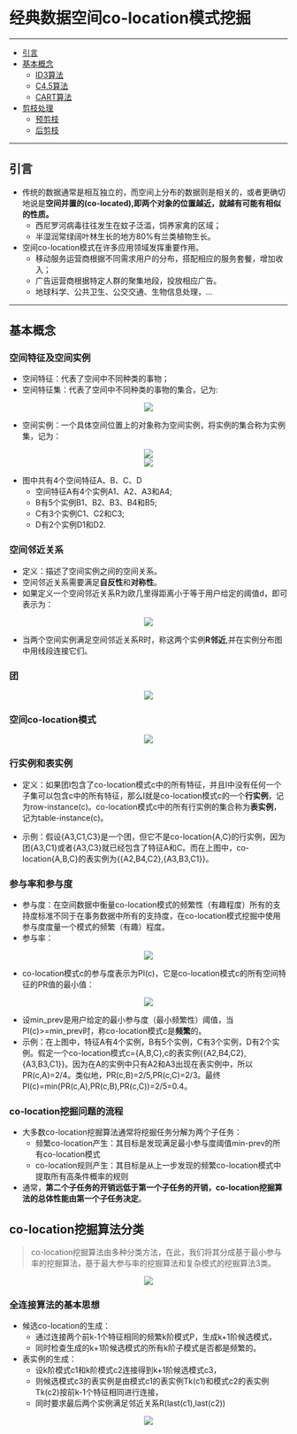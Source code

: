 # 经典数据空间co-location模式挖掘
--------------------------------------------------

<!-- TOC -->

- [引言](#引言)
- [基本概念](#基本概念)
  - [ID3算法](#ID3算法)
  - [C4.5算法](#C4.5算法)
  - [CART算法](#CART算法)
- [剪枝处理](#剪枝处理)
  - [预剪枝](#预剪枝)
  - [后剪枝](#后剪枝)


<!-- /TOC-->
--------------------------------------------------

## 引言
- 传统的数据通常是相互独立的，而空间上分布的数据则是相关的，或者更确切地说是**空间并置的(co-located),即两个对象的位置越近，就越有可能有相似的性质。**
    - 西尼罗河病毒往往发生在蚊子泛滥，饲养家禽的区域；
    - 半湿润常绿阔叶林生长的地方80%有兰类植物生长。
- 空间co-location模式在许多应用领域发挥重要作用。
    - 移动服务运营商根据不同需求用户的分布，搭配相应的服务套餐，增加收入；
    - 广告运营商根据特定人群的聚集地段，投放相应广告。
    - 地球科学、公共卫生、公交交通、生物信息处理，...

--------------------------------------------------

## 基本概念
### 空间特征及空间实例
- 空间特征：代表了空间中不同种类的事物；
- 空间特征集：代表了空间中不同种类的事物的集合，记为:

<div align="center"><img src="./picture/空间特征集.png" height="" /></div>

- 空间实例：一个具体空间位置上的对象称为空间实例，将实例的集合称为实例集，记为：

<div align="center"><img src="./picture/实例集合.png" height="" /></div>

<div align="center"><img src="./picture/空间特征和空间实例分布.png" height="" /></div>

- 图中共有4个空间特征A、B、C、D
    - 空间特征A有4个实例A1、A2、A3和A4;
    - B有5个实例B1、B2、B3、B4和B5;
    - C有3个实例C1、C2和C3;
    - D有2个实例D1和D2.

### 空间邻近关系
- 定义：描述了空间实例之间的空间关系。
- 空间邻近关系需要满足**自反性**和**对称性**。
- 如果定义一个空间邻近关系R为欧几里得距离小于等于用户给定的阈值d，即可表示为：

<div align="center"><img src="./picture/邻近关系R.png" height="" /></div>

- 当两个空间实例满足空间邻近关系R时，称这两个实例**R邻近**,并在实例分布图中用线段连接它们。

### 团

<div align="center"><img src="./picture/团.png" height="" /></div>

### 空间co-location模式

<div align="center"><img src="./picture/空间co-location模式.png" height="" /></div>

### 行实例和表实例
- 定义：如果团I包含了co-location模式c中的所有特征，并且I中没有任何一个子集可以包含c中的所有特征，那么I就是co-location模式c的一个**行实例**，记为row-instance(c)。co-location模式c中的所有行实例的集合称为**表实例**，记为table-instance(c)。

- 示例：假设{A3,C1,C3}是一个团，但它不是co-location{A,C}的行实例，因为团{A3,C1}或者{A3,C3}就已经包含了特征A和C。而在上图中，co-location{A,B,C}的表实例为{{A2,B4,C2},{A3,B3,C1}}。

### 参与率和参与度
- 参与度：在空间数据中衡量co-location模式的频繁性（有趣程度）所有的支持度标准不同于在事务数据中所有的支持度，在co-location模式挖掘中使用参与度度量一个模式的频繁（有趣）程度。
- 参与率：

<div align="center"><img src="./picture/参与率.png" height="" /></div>

- co-location模式c的参与度表示为PI(c)，它是co-location模式c的所有空间特征的PR值的最小值：

<div align="center"><img src="./picture/参与度公式.png" height="" /></div>

- 设min_prev是用户给定的最小参与度（最小频繁性）阈值，当PI(c)>=min_prev时，称co-location模式c是**频繁**的。
- 示例：在上图中，特征A有4个实例，B有5个实例，C有3个实例，D有2个实例。假定一个co-location模式c={A,B,C},c的表实例{{A2,B4,C2},{A3,B3,C1}}。因为在A的实例中只有A2和A3出现在表实例中，所以PR(c,A)=2/4。类似地，PR(c,B)=2/5,PR(c,C)=2/3。最终PI(c)=min(PR(c,A),PR(c,B),PR(c,C))=2/5=0.4。

### co-location挖掘问题的流程
- 大多数co-location挖掘算法通常将挖掘任务分解为两个子任务：
    - 频繁co-location产生：其目标是发现满足最小参与度阈值min-prev的所有co-location模式
    - co-location规则产生：其目标是从上一步发现的频繁co-location模式中提取所有高条件概率的规则
- 通常，**第二个子任务的开销远低于第一个子任务的开销，co-location挖掘算法的总体性能由第一个子任务决定**。

## co-location挖掘算法分类
> co-location挖掘算法由多种分类方法，在此，我们将其分成基于最小参与率的挖掘算法，基于最大参与率的挖掘算法和复杂模式的挖掘算法3类。

<div align="center"><img src="./picture/挖掘算法分类.png" height="" /></div>

### 全连接算法的基本思想
- 候选co-location的生成：
    - 通过连接两个前k-1个特征相同的频繁k阶模式P，生成k+1阶候选模式，
    - 同时检查生成的k+1阶候选模式的所有k阶子模式是否都是频繁的。
- 表实例的生成：
    - 设k阶模式c1和k阶模式c2连接得到k+1阶候选模式c3，
    - 则候选模式c3的表实例是由模式c1的表实例Tk(c1)和模式c2的表实例Tk(c2)按前k-1个特征相同进行连接，
    - 同时要求最后两个实例满足邻近关系R(last(c1),last(c2))

<div align="center"><img src="./picture/挖掘算法分类.png" height="" /></div>   

